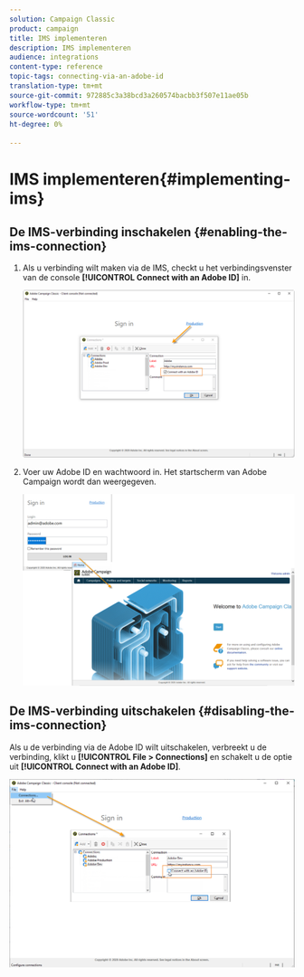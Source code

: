 ```yaml
---
solution: Campaign Classic
product: campaign
title: IMS implementeren
description: IMS implementeren
audience: integrations
content-type: reference
topic-tags: connecting-via-an-adobe-id
translation-type: tm+mt
source-git-commit: 972885c3a38bcd3a260574bacbb3f507e11ae05b
workflow-type: tm+mt
source-wordcount: '51'
ht-degree: 0%

---
```



# IMS implementeren{#implementing-ims}

## De IMS-verbinding inschakelen {#enabling-the-ims-connection}

1. Als u verbinding wilt maken via de IMS, checkt u het verbindingsvenster van de console **[!UICONTROL Connect with an Adobe ID]** in.

   ![](assets/ims_1.png)

1. Voer uw Adobe ID en wachtwoord in. Het startscherm van Adobe Campaign wordt dan weergegeven.

   ![](assets/ims_2.png)

## De IMS-verbinding uitschakelen {#disabling-the-ims-connection}

Als u de verbinding via de Adobe ID wilt uitschakelen, verbreekt u de verbinding, klikt u **[!UICONTROL File > Connections]** en schakelt u de optie uit **[!UICONTROL Connect with an Adobe ID]**.

![](assets/ims_4.png)

